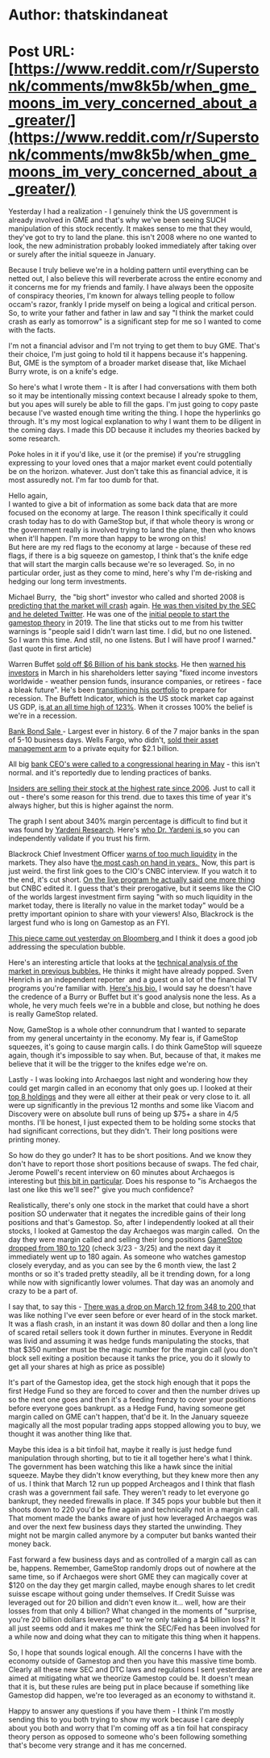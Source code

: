 # Author: thatskindaneat
# Post URL: [https://www.reddit.com/r/Superstonk/comments/mw8k5b/when_gme_moons_im_very_concerned_about_a_greater/](https://www.reddit.com/r/Superstonk/comments/mw8k5b/when_gme_moons_im_very_concerned_about_a_greater/)


Yesterday I had a realization - I genuinely think the US government is already involved in GME and that's why we've been seeing SUCH manipulation of this stock recently. It makes sense to me that they would, they've got to try to land the plane. this isn't 2008 where no one wanted to look, the new administration probably looked immediately after taking over or surely after the initial squeeze in January. 

Because I truly believe we're in a holding pattern until everything can be netted out, I also believe this will reverberate across the entire economy and it concerns me for my friends and family. I have always been the opposite of conspiracy theories, I'm known for always telling people to follow occam's razor, frankly I pride myself on being a logical and critical person. So, to write your father and father in law and say "I think the market could crash as early as tomorrow" is a significant step for me so I wanted to come with the facts. 

I'm not a financial advisor and I'm not trying to get them to buy GME. That's their choice, I'm just going to hold til it happens because it's happening. But, GME is the symptom of a broader market disease that, like Michael Burry wrote, is on a knife's edge. 

So here's what I wrote them - It is after I had conversations with them both so it may be intentionally missing context because I already spoke to them, but you apes will surely be able to fill the gaps. I'm just going to copy paste because I've wasted enough time writing the thing. I hope the hyperlinks go through. It's my most logical explanation to why I want them to be diligent in the coming days. I made this DD because it includes my theories backed by some research. 

Poke holes in it if you'd like, use it (or the premise) if you're struggling expressing to your loved ones that a major market event could potentially be on the horizon. whatever. Just don't take this as financial advice, it is most assuredly not. I'm far too dumb for that. 

Hello again,   
I wanted to give a bit of information as some back data that are more focused on the economy at large. The reason I think specifically it could crash today has to do with GameStop but, if that whole theory is wrong or the government really is involved trying to land the plane, then who knows when it'll happen. I'm more than happy to be wrong on this!   
But here are my red flags to the economy at large - because of these red flags, if there is a big squeeze on gamestop, I think that's the knife edge that will start the margin calls because we're so leveraged. So, in no particular order, just as they come to mind, here's why I'm de-risking and hedging our long term investments. 

Michael Burry,  the "big short" investor who called and shorted 2008 is [predicting that the market will crash](https://markets.businessinsider.com/news/stocks/big-short-michael-burry-warns-stock-market-huge-risk-crashing-2021-2-1030106969?utm_source=markets&utm_medium=ingest) again. [He was then visited by the SEC and he deleted Twitter](https://markets.businessinsider.com/currencies/news/big-short-investor-michael-burry-stop-tweets-sec-regulators-visit-2021-3-1030222890). He was one of the [initial people to start the gamestop theory](https://markets.businessinsider.com/news/stocks/big-short-investor-michael-burry-scion-gamestop-stock-price-frenzy-2021-2-1030050393) in 2019. The line that sticks out to me from his twitter warnings is "people said I didn't warn last time. I did, but no one listened. So I warn this time. And still, no one listens. But I will have proof I warned." (last quote in first article)

Warren Buffet [sold off $6 Billion of his bank stocks](https://ca.finance.yahoo.com/news/billionaire-diaries-warren-buffett-selling-203028879.html). He then [warned his investors](https://www.theceomagazine.com/business/finance/berkshire-hathaway-warren-buffett/) in March in his shareholders letter saying "fixed income investors worldwide - weather pension funds, insurance companies, or retirees - face a bleak future". He's been [transitioning his portfolio](https://ca.finance.yahoo.com/news/billionaire-diaries-warren-buffett-recession-180037782.html) to prepare for recession. The Buffett Indicator, which is the US stock market cap against US GDP, i[s at an all time high of 123%](https://ca.finance.yahoo.com/news/warren-buffett-indicator-hits-ominous-163026181.html). When it crosses 100% the belief is we're in a recession. 

[Bank Bond Sale ](https://www.fa-mag.com/news/morgan-stanley-joins-bank-bond-bonanza-with-three-part-sale-61557.html)\- Largest ever in history. 6 of the 7 major banks in the span of 5-10 business days. Wells Fargo, who didn't, [sold their asset management arm](https://www.cnbc.com/2021/02/23/wells-fargo-sells-asset-management-arm-to-private-equity-firms-for-2point1-billion-.html) to a private equity for $2.1 billion. 

All big [bank CEO's were called to a congressional hearing in May](https://thehill.com/policy/finance/548490-big-bank-ceos-to-testify-before-congress-in-may) \- this isn't normal. and it's reportedly due to lending practices of banks. 

[Insiders are selling their stock at the highest rate since 2006](https://www.barrons.com/articles/company-insiders-are-selling-stocks-others-are-buying-what-that-means-for-the-market-51618860196). Just to call it out - there's some reason for this trend. due to taxes this time of year it's always higher, but this is higher against the norm. 

The graph I sent about 340% margin percentage is difficult to find but it was found by [Yardeni Research](https://www.yardeni.com/). Here's [who Dr. Yardeni is ](https://www.yardeni.com/pub/ey_bio_2.pdf)so you can independently validate if you trust his firm. 

Blackrock Chief Investment Officer [warns of too much liquidity](https://www.cnbc.com/video/2021/01/19/rates-could-go-up-quite-a-bit-more-equity-strategist-mike-wilson.html) in the markets. They also have t[he most cash on hand in years. ](https://www.bloomberg.com/news/videos/2021-03-29/blackrock-s-rieder-running-highest-level-of-cash-in-years-video) Now, this part is just weird. the first link goes to the CIO's CNBC interview. If you watch it to the end, it's cut short. [On the live program he actually said one more thing ](https://www.youtube.com/watch?v=MeKMOrn7nEk)but CNBC edited it. I guess that's their prerogative, but it seems like the CIO of the worlds largest investment firm saying "with so much liquidity in the market today, there is literally no value in the market today" would be a pretty important opinion to share with your viewers! Also, Blackrock is the largest fund who is long on Gamestop as an FYI. 

[This piece came out yesterday on Bloomberg ](https://www.bloomberg.com/opinion/articles/2021-04-21/dogecoin-symbolizes-the-conundrum-facing-investors)and I think it does a good job addressing the speculation bubble. 

Here's an interesting article that looks at the [technical analysis of the market in previous bubbles.](https://northmantrader.com/2021/04/21/has-the-bubble-already-popped/) He thinks it might have already popped. Sven Henrich is an independent reporter  and a guest on a lot of the financial TV programs you're familiar with. [Here's his bio.](https://northmantrader.com/about-us/) I would say he doesn't have the credence of a Burry or Buffet but it's good analysis none the less. As a whole, he very much feels we're in a bubble and close, but nothing he does is really GameStop related. 

Now, GameStop is a whole other connundrum that I wanted to separate from my general uncertainty in the economy. My fear is, if GameStop squeezes, it's going to cause margin calls. I do think GameStop will squeeze again, though it's impossible to say when. But, because of that, it makes me believe that it will be the trigger to the knifes edge we're on. 

Lastly - I was looking into Archaegos last night and wondering how they could get margin called in an economy that only goes up. I looked at their [top 8 holdings](https://markets.businessinsider.com/news/stocks/archegos-capital-margin-call-20-billion-liquidation-8-stocks-plummeted-2021-3-1030254795) and they were all either at their peak or very close to it. all were up significantly in the previous 12 months and some like Viacom and Discovery were on absolute bull runs of being up $75+ a share in 4/5 months. I'll be honest, I just expected them to be holding some stocks that had significant corrections, but they didn't. Their long positions were printing money. 

So how do they go under? It has to be short positions. And we know they don't have to report those short positions because of swaps. The fed chair, Jerome Powell's recent interview on 60 minutes about Archaegos is interesting but [this bit in particular](https://www.cbsnews.com/news/federal-reserve-jerome-powell-60-minutes-2021-04-11/). Does his response to "is Archaegos the last one like this we'll see?" give you much confidence?

Realistically, there's only one stock in the market that could have a short position SO underwater that it negates the incredible gains of their long positions and that's Gamestop. So, after I independently looked at all their stocks, I looked at Gamestop the day Archaegos was margin called.  On the day they were margin called and selling their long positions [GameStop dropped from 180 to 120](https://www.google.com/search?q=gamestop+stock&rlz=1C5CHFA_enUS949&oq=Gamestop+&aqs=chrome.0.69i59l3j69i57j69i60l3j69i61.1239j0j9&sourceid=chrome&ie=UTF-8) (check 3/23 - 3/25) and the next day it immediately went up to 180 again. As someone who watches gamestop closely everyday, and as you can see by the 6 month view, the last 2 months or so it's traded pretty steadily, all be it trending down, for a long while now with significantly lower volumes. That day was an anomoly and crazy to be a part of. 

I say that, to say this - [There was a drop on March 12 from 348 to 200 ](https://www.cnbc.com/2021/03/10/gamestop-surges-40percent-then-wipes-out-gain-completely-and-is-halted-again.html)that was like nothing I've ever seen before or ever heard of in the stock market. It was a flash crash, in an instant it was down 80 dollar and then a long line of scared retail sellers took it down further in minutes. Everyone in Reddit was livid and assuming it was hedge funds manipulating the stocks, that that $350 number must be the magic number for the margin call (you don't block sell exiting a position because it tanks the price, you do it slowly to get all your shares at high as price as possible)

It's part of the Gamestop idea, get the stock high enough that it pops the first Hedge Fund so they are forced to cover and then the number drives up so the next one goes and then it's a feeding frenzy to cover your positions before everyone goes bankrupt. as a Hedge Fund, having someone get margin called on GME can't happen, that'd be it. In the January squeeze magically all the most popular trading apps stopped allowing you to buy, we thought it was another thing like that. 

Maybe this idea is a bit tinfoil hat, maybe it really is just hedge fund manipulation through shorting, but to tie it all together here's what I think. The government has been watching this like a hawk since the initial squeeze. Maybe they didn't know everything, but they knew more then any of us. I think that March 12 run up popped Archeagos and I think that flash crash was a government fail safe. They weren't ready to let everyone go bankrupt, they needed firewalls in place. If 345 pops your bubble but then it shoots down to 220 you'd be fine again and technically not in a margin call. That moment made the banks aware of just how leveraged Archaegos was and over the next few business days they started the unwinding. They might not be margin called anymore by a computer but banks wanted their money back. 

Fast forward a few business days and as controlled of a margin call as can be, happens. Remember, GameStop randomly drops out of nowhere at the same time, so if Archaegos were short GME they can magically cover at $120 on the day they get margin called, maybe enough shares to let credit suisse escape without going under themselves. If Credit Suisse was leveraged out for 20 billion and didn't even know it... well, how are their losses from that only 4 billion? What changed in the moments of "surprise, you're 20 billion dollars leveraged" to we're only taking a $4 billion loss? It all just seems odd and it makes me think the SEC/Fed has been involved for a while now and doing what they can to mitigate this thing when it happens. 

So, I hope that sounds logical enough. All the concerns I have with the economy outside of Gamestop and then you have this massive time bomb. Clearly all these new SEC and DTC laws and regulations I sent yesterday are aimed at mitigating what we theorize Gamestop could be. It doesn't mean that it is, but these rules are being put in place because if something like Gamestop did happen, we're too leveraged as an economy to withstand it. 

Happy to answer any questions if you have them - I think I'm mostly sending this to you both trying to show my work because I care deeply about you both and worry that I'm coming off as a tin foil hat conspiracy theory person as opposed to someone who's been following something that's become very strange and it has me concerned. 